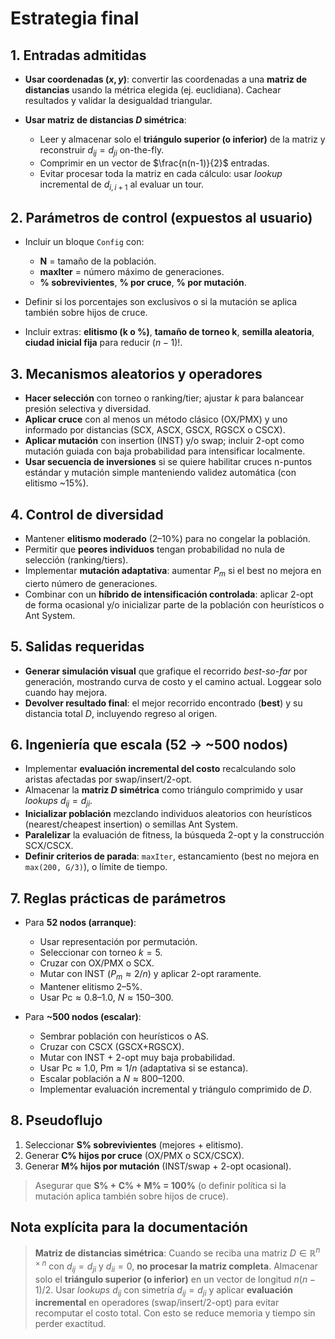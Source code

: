 # Estrategia final

## 1. Entradas admitidas

* **Usar coordenadas $(x,y)$**: convertir las coordenadas a una **matriz de distancias** usando la métrica elegida (ej. euclidiana). Cachear resultados y validar la desigualdad triangular.
* **Usar matriz de distancias $D$ simétrica**:

  * Leer y almacenar solo el **triángulo superior (o inferior)** de la matriz y reconstruir $d_{ij}=d_{ji}$ on-the-fly.
  * Comprimir en un vector de $\frac{n(n-1)}{2}$ entradas.
  * Evitar procesar toda la matriz en cada cálculo: usar *lookup* incremental de $d_{i,i+1}$ al evaluar un tour.

## 2. Parámetros de control (expuestos al usuario)

* Incluir un bloque `Config` con:

  * **N** = tamaño de la población.
  * **maxIter** = número máximo de generaciones.
  * **% sobrevivientes**, **% por cruce**, **% por mutación**.
* Definir si los porcentajes son exclusivos o si la mutación se aplica también sobre hijos de cruce.
* Incluir extras: **elitismo (k o %)**, **tamaño de torneo k**, **semilla aleatoria**, **ciudad inicial fija** para reducir $(n-1)!$.

## 3. Mecanismos aleatorios y operadores

* **Hacer selección** con torneo o ranking/tier; ajustar $k$ para balancear presión selectiva y diversidad.
* **Aplicar cruce** con al menos un método clásico (OX/PMX) y uno informado por distancias (SCX, ASCX, GSCX, RGSCX o CSCX).
* **Aplicar mutación** con insertion (INST) y/o swap; incluir 2-opt como mutación guiada con baja probabilidad para intensificar localmente.
* **Usar secuencia de inversiones** si se quiere habilitar cruces n-puntos estándar y mutación simple manteniendo validez automática (con elitismo \~15%).

## 4. Control de diversidad

* Mantener **elitismo moderado** (2–10%) para no congelar la población.
* Permitir que **peores individuos** tengan probabilidad no nula de selección (ranking/tiers).
* Implementar **mutación adaptativa**: aumentar $P_m$ si el best no mejora en cierto número de generaciones.
* Combinar con un **híbrido de intensificación controlada**: aplicar 2-opt de forma ocasional y/o inicializar parte de la población con heurísticos o Ant System.

## 5. Salidas requeridas

* **Generar simulación visual** que grafique el recorrido *best-so-far* por generación, mostrando curva de costo y el camino actual. Loggear solo cuando hay mejora.
* **Devolver resultado final**: el mejor recorrido encontrado ($\textbf{best}$) y su distancia total $D$, incluyendo regreso al origen.

## 6. Ingeniería que escala (52 → \~500 nodos)

* Implementar **evaluación incremental del costo** recalculando solo aristas afectadas por swap/insert/2-opt.
* Almacenar la **matriz $D$ simétrica** como triángulo comprimido y usar *lookups* $d_{ij}=d_{ji}$.
* **Inicializar población** mezclando individuos aleatorios con heurísticos (nearest/cheapest insertion) o semillas Ant System.
* **Paralelizar** la evaluación de fitness, la búsqueda 2-opt y la construcción SCX/CSCX.
* **Definir criterios de parada**: `maxIter`, estancamiento (best no mejora en `max(200, G/3)`), o límite de tiempo.

## 7. Reglas prácticas de parámetros

* Para **52 nodos (arranque)**:

  * Usar representación por permutación.
  * Seleccionar con torneo $k=5$.
  * Cruzar con OX/PMX o SCX.
  * Mutar con INST ($P_m \approx 2/n$) y aplicar 2-opt raramente.
  * Mantener elitismo 2–5%.
  * Usar $\text{Pc} \approx 0.8–1.0$, $N \approx 150–300$.

* Para **\~500 nodos (escalar)**:

  * Sembrar población con heurísticos o AS.
  * Cruzar con CSCX (GSCX+RGSCX).
  * Mutar con INST + 2-opt muy baja probabilidad.
  * Usar $\text{Pc} \approx 1.0$, $\text{Pm} \approx 1/n$ (adaptativa si se estanca).
  * Escalar población a $N \approx 800–1200$.
  * Implementar evaluación incremental y triángulo comprimido de $D$.

## 8. Pseudoflujo

1. Seleccionar **S% sobrevivientes** (mejores + elitismo).
2. Generar **C% hijos por cruce** (OX/PMX o SCX/CSCX).
3. Generar **M% hijos por mutación** (INST/swap + 2-opt ocasional).

> Asegurar que **S% + C% + M% = 100%** (o definir política si la mutación aplica también sobre hijos de cruce).

## Nota explícita para la documentación

> **Matriz de distancias simétrica**: Cuando se reciba una matriz $D\in\mathbb{R}^{n\times n}$ con $d_{ij}=d_{ji}$ y $d_{ii}=0$, **no procesar la matriz completa**. Almacenar solo el **triángulo superior (o inferior)** en un vector de longitud $n(n-1)/2$. Usar *lookups* $d_{ij}$ con simetría $d_{ij}=d_{ji}$ y aplicar **evaluación incremental** en operadores (swap/insert/2-opt) para evitar recomputar el costo total. Con esto se reduce memoria y tiempo sin perder exactitud.
